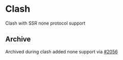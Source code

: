 # Clash 
Clash with SSR none protocol support

## Archive
Archived during clash added none support via [#2056](https://github.com/Dreamacro/clash/pull/2056)
